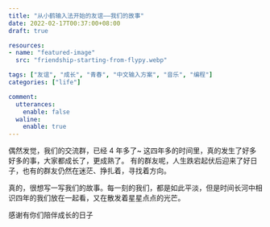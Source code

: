 ```yaml
---
title: "从小鹤输入法开始的友谊——我们的故事"
date: 2022-02-17T00:37:00+08:00
draft: true

resources:
- name: "featured-image"
  src: "friendship-starting-from-flypy.webp"

tags: ["友谊", "成长", "青春", "中文输入方案", "音乐", "编程"]
categories: ["life"]

comment:
  utterances:
    enable: false
  waline:
    enable: true
---
```


偶然发觉，我们的交流群，已经 4 年多了~
这四年多的时间里，真的发生了好多好多的事，大家都成长了，更成熟了。
有的群友呢，人生跌宕起伏后迎来了好日子，也有的群友仍然在迷茫、挣扎着，寻找着方向。

真的，很想写一写我们的故事。每一刻的我们，都是如此平淡，但是时间长河中相识四年的我们放在一起看，又在散发着星星点点的光芒。

感谢有你们陪伴成长的日子


